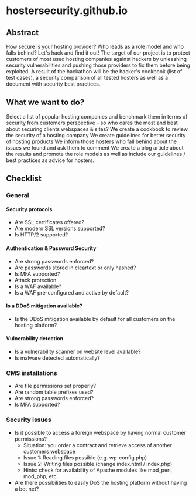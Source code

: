 # hostersecurity.github.io

## Abstract
How secure is your hosting provider? Who leads as a role model and who falls behind? Let's hack and find it out! The target of our project is to protect customers of most used hosting companies against hackers by unleashing security vulnerabilities and pushing those providers to fix them before being exploited. A result of the hackathon will be the hacker's cookbook (list of test cases), a security comparison of all tested hosters as well as a document with security best practices.

## What we want to do?
Select a list of popular hosting companies and benchmark them in terms of security from customers perspective - so who cares the most and best about securing clients webspaces & sites?
We create a cookbook to review the security of a hosting company
We create guidelines for better security of hosting products
We inform those hosters who fall behind about the issues we found and ask them to comment
We create a blog article about the results and promote the role models as well as include our guidelines / best practices as advice for hosters.

## Checklist
### General
#### Security protocols
* Are SSL certificates offered? 
* Are modern SSL versions supported?
* Is HTTP/2 supported?
#### Authentication & Password Security
* Are strong passwords enforced?
* Are passwords stored in cleartext or only hashed?
* Is MFA supported?
* Attack protection
* Is a WAF available?
* Is a WAF pre-configured and active by default?
#### Is a DDoS mitigation available?
* Is the DDoS mitigation available by default for all customers on the hosting platform?
#### Vulnerability detection
* Is a vulnerability scanner on website level available?
* Is malware detected automatically?
### CMS installations
* Are file permissions set properly?
* Are random table prefixes used?
* Are strong passwords enforced?
* Is MFA supported?
### Security issues
* Is it possible to access a foreign webspace by having normal customer permissions? 
   * Situation: you order a contract and retrieve access of another customers webspace
   * Issue 1: Reading files possible (e.g. wp-config.php)
   * Issue 2: Writing files possible (change index.html / index.php)
   * Hints: check for availability of Apache modules like mod_perl, mod_php, etc.
* Are there possibilities to easily DoS the hosting platform without having a bot net?

